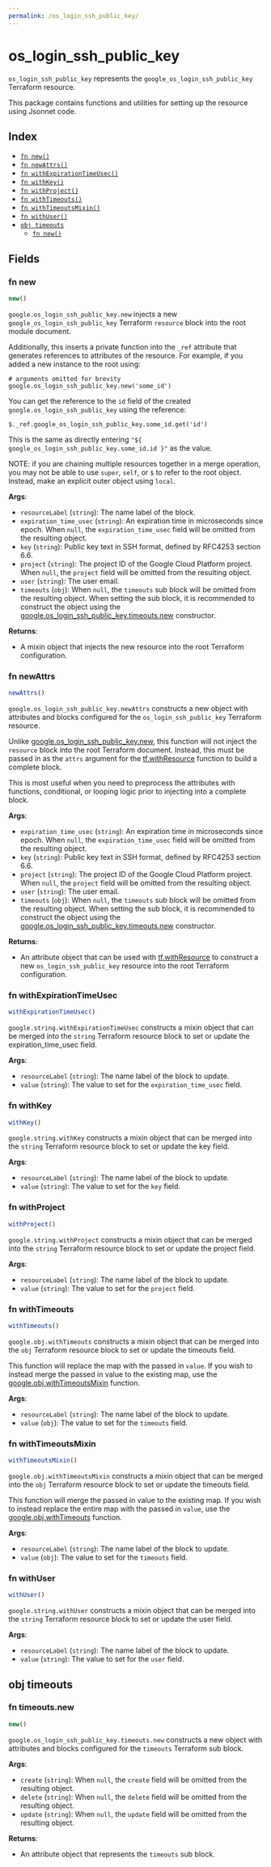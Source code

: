 ```yaml
---
permalink: /os_login_ssh_public_key/
---
```


# os_login_ssh_public_key

`os_login_ssh_public_key` represents the `google_os_login_ssh_public_key` Terraform resource.



This package contains functions and utilities for setting up the resource using Jsonnet code.


## Index

* [`fn new()`](#fn-new)
* [`fn newAttrs()`](#fn-newattrs)
* [`fn withExpirationTimeUsec()`](#fn-withexpirationtimeusec)
* [`fn withKey()`](#fn-withkey)
* [`fn withProject()`](#fn-withproject)
* [`fn withTimeouts()`](#fn-withtimeouts)
* [`fn withTimeoutsMixin()`](#fn-withtimeoutsmixin)
* [`fn withUser()`](#fn-withuser)
* [`obj timeouts`](#obj-timeouts)
  * [`fn new()`](#fn-timeoutsnew)

## Fields

### fn new

```ts
new()
```


`google.os_login_ssh_public_key.new` injects a new `google_os_login_ssh_public_key` Terraform `resource`
block into the root module document.

Additionally, this inserts a private function into the `_ref` attribute that generates references to attributes of the
resource. For example, if you added a new instance to the root using:

    # arguments omitted for brevity
    google.os_login_ssh_public_key.new('some_id')

You can get the reference to the `id` field of the created `google.os_login_ssh_public_key` using the reference:

    $._ref.google_os_login_ssh_public_key.some_id.get('id')

This is the same as directly entering `"${ google_os_login_ssh_public_key.some_id.id }"` as the value.

NOTE: if you are chaining multiple resources together in a merge operation, you may not be able to use `super`, `self`,
or `$` to refer to the root object. Instead, make an explicit outer object using `local`.

**Args**:
  - `resourceLabel` (`string`): The name label of the block.
  - `expiration_time_usec` (`string`): An expiration time in microseconds since epoch. When `null`, the `expiration_time_usec` field will be omitted from the resulting object.
  - `key` (`string`): Public key text in SSH format, defined by RFC4253 section 6.6.
  - `project` (`string`): The project ID of the Google Cloud Platform project. When `null`, the `project` field will be omitted from the resulting object.
  - `user` (`string`): The user email.
  - `timeouts` (`obj`):  When `null`, the `timeouts` sub block will be omitted from the resulting object. When setting the sub block, it is recommended to construct the object using the [google.os_login_ssh_public_key.timeouts.new](#fn-timeoutsnew) constructor.

**Returns**:
- A mixin object that injects the new resource into the root Terraform configuration.


### fn newAttrs

```ts
newAttrs()
```


`google.os_login_ssh_public_key.newAttrs` constructs a new object with attributes and blocks configured for the `os_login_ssh_public_key`
Terraform resource.

Unlike [google.os_login_ssh_public_key.new](#fn-new), this function will not inject the `resource`
block into the root Terraform document. Instead, this must be passed in as the `attrs` argument for the
[tf.withResource](https://github.com/tf-libsonnet/core/tree/main/docs#fn-withresource) function to build a complete block.

This is most useful when you need to preprocess the attributes with functions, conditional, or looping logic prior to
injecting into a complete block.

**Args**:
  - `expiration_time_usec` (`string`): An expiration time in microseconds since epoch. When `null`, the `expiration_time_usec` field will be omitted from the resulting object.
  - `key` (`string`): Public key text in SSH format, defined by RFC4253 section 6.6.
  - `project` (`string`): The project ID of the Google Cloud Platform project. When `null`, the `project` field will be omitted from the resulting object.
  - `user` (`string`): The user email.
  - `timeouts` (`obj`):  When `null`, the `timeouts` sub block will be omitted from the resulting object. When setting the sub block, it is recommended to construct the object using the [google.os_login_ssh_public_key.timeouts.new](#fn-timeoutsnew) constructor.

**Returns**:
  - An attribute object that can be used with [tf.withResource](https://github.com/tf-libsonnet/core/tree/main/docs#fn-withresource) to construct a new `os_login_ssh_public_key` resource into the root Terraform configuration.


### fn withExpirationTimeUsec

```ts
withExpirationTimeUsec()
```

`google.string.withExpirationTimeUsec` constructs a mixin object that can be merged into the `string`
Terraform resource block to set or update the expiration_time_usec field.



**Args**:
  - `resourceLabel` (`string`): The name label of the block to update.
  - `value` (`string`): The value to set for the `expiration_time_usec` field.


### fn withKey

```ts
withKey()
```

`google.string.withKey` constructs a mixin object that can be merged into the `string`
Terraform resource block to set or update the key field.



**Args**:
  - `resourceLabel` (`string`): The name label of the block to update.
  - `value` (`string`): The value to set for the `key` field.


### fn withProject

```ts
withProject()
```

`google.string.withProject` constructs a mixin object that can be merged into the `string`
Terraform resource block to set or update the project field.



**Args**:
  - `resourceLabel` (`string`): The name label of the block to update.
  - `value` (`string`): The value to set for the `project` field.


### fn withTimeouts

```ts
withTimeouts()
```

`google.obj.withTimeouts` constructs a mixin object that can be merged into the `obj`
Terraform resource block to set or update the timeouts field.

This function will replace the map with the passed in `value`. If you wish to instead merge the
passed in value to the existing map, use the [google.obj.withTimeoutsMixin](TODO) function.

**Args**:
  - `resourceLabel` (`string`): The name label of the block to update.
  - `value` (`obj`): The value to set for the `timeouts` field.


### fn withTimeoutsMixin

```ts
withTimeoutsMixin()
```

`google.obj.withTimeoutsMixin` constructs a mixin object that can be merged into the `obj`
Terraform resource block to set or update the timeouts field.

This function will merge the passed in value to the existing map. If you wish
to instead replace the entire map with the passed in `value`, use the [google.obj.withTimeouts](TODO)
function.


**Args**:
  - `resourceLabel` (`string`): The name label of the block to update.
  - `value` (`obj`): The value to set for the `timeouts` field.


### fn withUser

```ts
withUser()
```

`google.string.withUser` constructs a mixin object that can be merged into the `string`
Terraform resource block to set or update the user field.



**Args**:
  - `resourceLabel` (`string`): The name label of the block to update.
  - `value` (`string`): The value to set for the `user` field.


## obj timeouts



### fn timeouts.new

```ts
new()
```


`google.os_login_ssh_public_key.timeouts.new` constructs a new object with attributes and blocks configured for the `timeouts`
Terraform sub block.



**Args**:
  - `create` (`string`):  When `null`, the `create` field will be omitted from the resulting object.
  - `delete` (`string`):  When `null`, the `delete` field will be omitted from the resulting object.
  - `update` (`string`):  When `null`, the `update` field will be omitted from the resulting object.

**Returns**:
  - An attribute object that represents the `timeouts` sub block.
